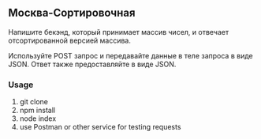 ## Москва-Сортировочная

Напишите бекэнд, который принимает массив чисел, и отвечает отсортированной версией массива.

Используйте POST запрос и передавайте данные в теле запроса в виде JSON. Ответ также предоставляйте в виде JSON.

### Usage

1. git clone
2. npm install
3. node index
4. use Postman or other service for testing requests

